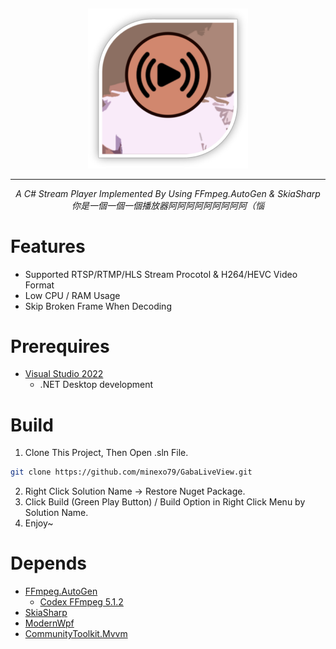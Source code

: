 <h6 align="center">
    <br>
    <a href="https://github.com/minexo79/GabaLiveView">
        <img src="GabaLiveView/Resources/app.png" alt="GabaLiveView">
    </a>
    <hr>
    A C# Stream Player Implemented By Using FFmpeg.AutoGen & SkiaSharp
    <br>
    你是一個一個一個播放器阿阿阿阿阿阿阿阿阿（惱
    <br>
</h6>

# Features
- Supported RTSP/RTMP/HLS Stream Procotol & H264/HEVC Video Format
- Low CPU / RAM Usage
- Skip Broken Frame When Decoding

# Prerequires
- [Visual Studio 2022](https://visualstudio.microsoft.com/vs/)
  - .NET Desktop development

# Build
1. Clone This Project, Then Open .sln File.
```bash
git clone https://github.com/minexo79/GabaLiveView.git
```
2. Right Click Solution Name -> Restore Nuget Package.
3. Click Build (Green Play Button) / Build Option in Right Click Menu by Solution Name.
4. Enjoy~

# Depends
- [FFmpeg.AutoGen](https://github.com/Ruslan-B/FFmpeg.AutoGen)
  - [Codex FFmpeg 5.1.2](https://github.com/GyanD/codexffmpeg)
- [SkiaSharp](https://github.com/mono/SkiaSharp)
- [ModernWpf](https://github.com/Kinnara/ModernWpf)
- [CommunityToolkit.Mvvm](https://www.nuget.org/packages/CommunityToolkit.Mvvm)
